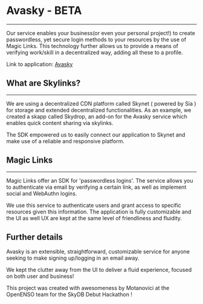 # Avasky - BETA

---

Our service enables your business(or even your personal project!) to create passwordless, yet secure login methods to your resources by the use of Magic Links. This technology
further allows us to provide a means of verifying work/skill in a decentralized way, adding all these to a profile.

Link to application: [Avasky](https://siasky.net/_AqGzaTwRceBAsG6OF29Koa3hIWJv66hZMpJY6E_aGJ0oA/)

## What are Skylinks?

---

We are using a decentralized CDN platform called Skynet ( powered by Sia ) for storage and extended decentralized functionalities. As an example, we created a skapp called Skydrop, an add-on for the Avasky service which enables quick content sharing via skylinks.

The SDK empowered us to easily connect our application to Skynet and make use of a reliable and responsive platform.


## Magic Links

---

Magic Links offer an SDK for 'passwordless logins'. The service allows you to authenticate via email by verifying a certain link, as well as implement social and WebAuthn logins.

We use this service to authenticate users and grant access to specific resources given this information. The application is fully customizable and the UI as well UX
are kept at the same level of friendliness and fluidity.

## Further details

Avasky is an extensible, straightforward, customizable service for anyone seeking to make signing up/logging in an email away.

We kept the clutter away from the UI to deliver a fluid experience, focused on both user and business!

This project was created with awesomeness by Motanovici at the OpenENSO team for the SkyDB Debut Hackathon !
